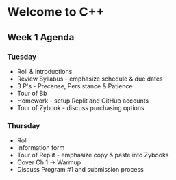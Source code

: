 # **Welcome to C++**

## Week 1 Agenda

### Tuesday


- Roll & Introductions
- Review Syllabus - emphasize schedule & due dates
- 3 P's - Precense, Persistance & Patience
- Tour of Bb 
- Homework - setup Replit and GitHub accounts
- Tour of Zybook - discuss purchasing options

### Thursday


- Roll
- Information form
- Tour of Replit - emphasize copy & paste into Zybooks
- Cover Ch 1 → Warmup
- Discuss Program #1 and submission process
